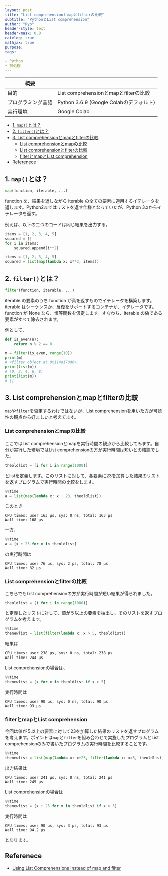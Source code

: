 ```yaml
---
layout: post
title: "List comprehensionとmapとfilterの比較"
subtitle: "PythonとList comprehension"
author: "Ryo"
header-style: text
header-mask: 0.0
catelog: true
mathjax: true
purpose: 
tags:

- Python
- 前処理
---
```




|概要||
|---|---|
|目的|List comprehensionとmapとfilterの比較|
|プログラミング言語|Python 3.6.9 (Google Colabのデフォルト)|
|実行環境|Google Colab|



<!-- START doctoc generated TOC please keep comment here to allow auto update -->
<!-- DON'T EDIT THIS SECTION, INSTEAD RE-RUN doctoc TO UPDATE -->

- [1. `map()`とは？](#1-map%E3%81%A8%E3%81%AF)
- [2. `filter()`とは？](#2-filter%E3%81%A8%E3%81%AF)
- [3. List comprehensionとmapとfilterの比較](#3-list-comprehension%E3%81%A8map%E3%81%A8filter%E3%81%AE%E6%AF%94%E8%BC%83)
  - [List comprehensionとmapの比較](#list-comprehension%E3%81%A8map%E3%81%AE%E6%AF%94%E8%BC%83)
  - [List comprehensionとfilterの比較](#list-comprehension%E3%81%A8filter%E3%81%AE%E6%AF%94%E8%BC%83)
  - [filterとmapとList comprehension](#filter%E3%81%A8map%E3%81%A8list-comprehension)
- [Referenece](#referenece)

<!-- END doctoc generated TOC please keep comment here to allow auto update -->

## 1. `map()`とは？

```py
map(function, iterable, ...)
```

function を、結果を返しながら iterable の全ての要素に適用するイテレータを返します。Python2まではリストを返す仕様となっていたが、Python 3.xからイテレータを返す。

例えば、以下の二つのコードは同じ結果を出力する。

```py
items = [1, 2, 3, 4, 5]
squared = []
for i in items:
    squared.append(i**2)
```

```py
items = [1, 2, 3, 4, 5]
squared = list(map(lambda x: x**2, items))
```

## 2. `filter()`とは？

```py
filter(function, iterable, ...)
```

iterable の要素のうち function が真を返すものでイテレータを構築します。iterable はシーケンスか、反復をサポートするコンテナか、イテレータです。function が None なら、恒等関数を仮定します。すなわち、iterable の偽である要素がすべて除去されます。

例として、

```py
def is_even(n):
    return n % 2 == 0

m = filter(is_even, range(10))
print(m)
# <filter object at 0x114d178d0>
print(list(m))
# [0, 2, 4, 6, 8]
print(list(m))
# []
```

## 3. List comprehensionとmapとfilterの比較

`map`や`filter`を否定するわけではないが、List comprehensionを用いた方が可読性の観点から好ましいと考えてます。

### List comprehensionとmapの比較

ここではList comprehensionとmapを実行時間の観点から比較してみます。自分が実行した環境ではList comprehensionの方が実行時間は短いとの結論でした。

```py
theoldlist = [i for i in range(1000)]
```

とlistを定義します。このリストに対して、各要素に23を加算した結果のリストを返すプログラムで実行時間の比較をします。

```py
%%time
a = list(map(lambda x: x + 23, theoldlist))
```

このとき

```
CPU times: user 163 µs, sys: 0 ns, total: 163 µs
Wall time: 168 µs
```

一方、

```py
%%time
a = [x + 23 for x in theoldlist]
```

の実行時間は

```
CPU times: user 76 µs, sys: 2 µs, total: 78 µs
Wall time: 82 µs
```

### List comprehensionとfilterの比較

こちらでもList comprehensionの方が実行時間が短い結果が得られました。

```py
theoldlist = [i for i in range(1000)]
```

と定義したリストに対して、値が５以上の要素を抽出し、そのリストを返すプログラムを考えます。

```py
%%time
thenewlist = list(filter(lambda x: x > 5, theoldlist))
```

結果は

```
CPU times: user 238 µs, sys: 0 ns, total: 238 µs
Wall time: 244 µs
```

List comprehensionの場合は、

```py
%%time
thenewlist = [x for x in theoldlist if x > 5]
```

実行時間は

```
CPU times: user 90 µs, sys: 0 ns, total: 90 µs
Wall time: 93 µs
```

### filterとmapとList comprehension

今回は値が５以上の要素に対して23を加算した結果のリストを返すプログラムを考えます。ポイントは`map`と`filter`を組み合わせて実施したプログラムとList comprehensionのみで書いたプログラムの実行時間を比較することです。

```py
%%time
thenewlist = list(map(lambda x: x+23, filter(lambda x: x>5, theoldlist)))
```

出力結果は

```
CPU times: user 241 µs, sys: 0 ns, total: 241 µs
Wall time: 245 µs
```

List comprehensionの場合は

```py
%%time
thenewlist = [x + 23 for x in theoldlist if x > 5]
```

実行時間は

```
CPU times: user 90 µs, sys: 3 µs, total: 93 µs
Wall time: 94.2 µs
```

となります。

## Referenece

- [Using List Comprehensions Instead of map and filter](https://www.oreilly.com/library/view/python-cookbook/0596001673/ch01s11.html)
